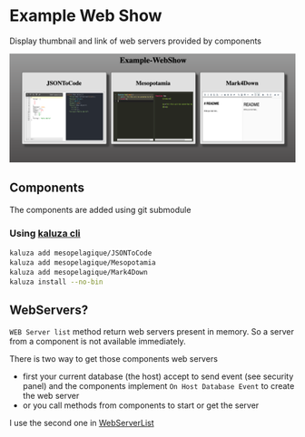 ﻿# Example Web Show

Display thumbnail and link of web servers provided by components

![preview](Documentation/preview.png)

## Components

The components are added using git submodule

### Using [kaluza cli](https://github.com/mesopelagique/kaluza-cli)

```bash
kaluza add mesopelagique/JSONToCode
kaluza add mesopelagique/Mesopotamia
kaluza add mesopelagique/Mark4Down  
kaluza install --no-bin
```

## WebServers?

`WEB Server list` method return web servers present in memory. So a server from a component is not available immediately. 

There is two way to get those components web servers
- first your current database (the host) accept to send event (see security panel) and the components implement `On Host Database Event` to create the web server
- or you call methods from components to start or get the server

I use the second one in [WebServerList](Documentation/Methods/WebServerList.md)
